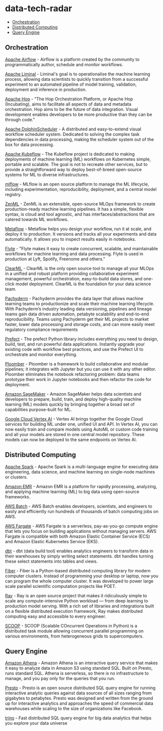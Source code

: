 # data-tech-radar

- [Orchestration](#Orchestration)
- [Distributed Computing](#Distributed-Computing)
- [Query Engine](#Query-Engine)

## Orchestration

[Apache Airflow](https://github.com/apache/airflow) - Airflow is a platform created by the community to programmatically author, schedule and monitor workflows.

[Apache Liminal](https://github.com/apache/incubator-liminal) - Liminal's goal is to operationalise the machine learning process, allowing data scientists to quickly transition from a successful experiment to an automated pipeline of model training, validation, deployment and inference in production.

[Apache Hop](https://github.com/apache/incubator-hop) - "The Hop Orchestration Platform, or Apache Hop (Incubating), aims to facilitate all aspects of data and metadata orchestration. Hop aims to be the future of data integration. Visual development enables developers to be more productive than they can be through
code."

[Apache DolphinScheduler](https://github.com/apache/dolphinscheduler) - A distributed and easy-to-extend visual workflow scheduler system. Dedicated to solving the complex task dependencies in data processing, making the scheduler system out of the box for data processing.

[Apache Kubeflow](https://github.com/kubeflow/kubeflow) - The Kubeflow project is dedicated to making deployments of machine learning (ML) workflows on Kubernetes simple, portable and scalable. The goal is not to recreate other services, but to provide a straightforward way to deploy best-of-breed open-source systems
for ML to diverse infrastructures.

[mlflow](https://github.com/mlflow/mlflow) - MLflow is an open source platform to manage the ML lifecycle, including experimentation, reproducibility, deployment, and a central model registry.

[ZenML](https://github.com/zenml-io/zenml) - ZenML is an extensible, open-source MLOps framework to create production-ready machine learning pipelines. It has a simple, flexible syntax, is cloud and tool agnostic, and has interfaces/abstractions that are catered towards ML workflows.

[Metaflow](https://github.com/Netflix/metaflow) - Metaflow helps you design your workflow, run it at scale, and deploy it to production. It versions and tracks all your experiments and data automatically. It allows you to inspect results easily in notebooks.

[Flyte](https://github.com/flyteorg/flyte) - "Flyte makes it easy to create concurrent, scalable, and maintainable workflows for machine learning and data processing.
Flyte is used in production at Lyft, Spotify, Freenome and others."

[ClearML](https://github.com/allegroai/clearml) - ClearML is the only open source tool to manage all your MLOps in a unified and robust platform providing collaborative experiment management, powerful orchestration, easy-to-build data stores, and one-click model deployment. ClearML is the foundation for your data science team.

[Pachyderm](https://github.com/pachyderm/pachyderm/) - Pachyderm provides the data layer that allows machine learning teams to productionize and scale their machine learning lifecycle. With Pachyderm’s industry leading data versioning, pipelines and lineage teams gain data driven automation, petabyte scalability and end-to-end reproducibility. Teams using Pachyderm get their ML projects to market faster, lower data processing and storage costs, and can more easily meet regulatory compliance requirements

[Prefect](https://github.com/PrefectHQ/prefect) - The prefect Python library includes everything you need to design, build, test, and run powerful data applications. Instantly upgrade your existing code with workflow best practices, and use the Prefect UI to orchestrate and monitor everything.

[Ploomber](https://github.com/ploomber/ploomber) - Ploomber is a framework to build collaborative and modular pipelines; it integrates with Jupyter but you can use it with any other editor.
Ploomber eliminates the notebook refactoring problem: data teams prototype their work in Jupyter notebooks and then refactor the code for deployment.

[Amazon SageMaker](https://aws.amazon.com/sagemaker/) - Amazon SageMaker helps data scientists and developers to prepare, build, train, and deploy high-quality machine learning (ML) models quickly by bringing together a broad set of capabilities purpose-built for ML.

[Google Cloud Vertex AI](https://cloud.google.com/vertex-ai/) - Vertex AI brings together the Google Cloud services for building ML under one, unified UI and API. In Vertex AI, you can now easily train and compare models using AutoML or custom code training and all your models are stored in one central model repository. These models can now be deployed to the same endpoints on Vertex AI.

## Distributed Computing

[Apache Spark](https://github.com/apache/spark) - Apache Spark is a multi-language engine for executing data engineering, data science, and machine learning on single-node machines or clusters.

[Amazon EMR](https://aws.amazon.com/emr/) - Amazon EMR is a platform for rapidly processing, analyzing, and applying machine learning (ML) to big data using open-source frameworks.

[AWS Batch](https://aws.amazon.com/batch/) - AWS Batch enables developers, scientists, and engineers to easily and efficiently run hundreds of thousands of batch computing jobs on AWS.

[AWS Fargate](https://aws.amazon.com/fargate/) - AWS Fargate is a serverless, pay-as-you-go compute engine that lets you focus on building applications without managing servers. AWS Fargate is compatible with both Amazon Elastic Container Service (ECS) and Amazon Elastic Kubernetes Service (EKS).

[dbt](https://github.com/dbt-labs/dbt-core) - dbt (data build tool) enables analytics engineers to transform data in their warehouses by simply writing select statements. dbt handles turning these select statements into tables and views.

[Fiber](https://github.com/uber/fiber/) - Fiber is a Python-based distributed computing library for modern computer clusters. Instead of programming your desktop or laptop, now you can program the whole computer cluster. It was developed to power large scale parallel scientific computation projects like POET.

[Ray](https://github.com/ray-project/ray) - Ray is an open source project that makes it ridiculously simple to scale any compute-intensive Python workload — from deep learning to production model serving. With a rich set of libraries and integrations built on a flexible distributed execution framework, Ray makes distributed computing easy and accessible to every engineer.

[SCOOP](https://github.com/soravux/scoop) - SCOOP (Scalable COncurrent Operations in Python) is a distributed task module allowing concurrent parallel programming on various environments, from heterogeneous grids to supercomputers.

## Query Engine

[Amazon Athena](https://aws.amazon.com/athena/) - Amazon Athena is an interactive query service that makes it easy to analyze data in Amazon S3 using standard SQL. Built on Presto, runs standard SQL. Athena is serverless, so there is no infrastructure to manage, and you pay only for the queries that you run. 

[Presto](https://github.com/prestodb/presto) - Presto is an open source distributed SQL query engine for running interactive analytic queries against data sources of all sizes ranging from gigabytes to petabytes. Presto was designed and written from the ground up for interactive analytics and approaches the speed of commercial data warehouses while scaling to the size of organizations like Facebook.

[trino](https://github.com/trinodb/trino) - Fast distributed SQL query engine for big data analytics that helps you explore your data universe
